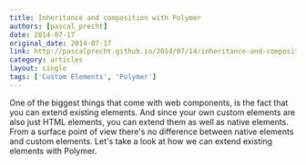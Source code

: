 ```yaml
---
title: Inheritance and composition with Polymer
authors: [pascal_precht]
date: 2014-07-17
original_date: 2014-07-17
link: http://pascalprecht.github.io/2014/07/14/inheritance-and-composition-with-polymer/
category: articles
layout: single
tags: ['Custom Elements', 'Polymer']
---
```


One of the biggest things that come with web components, is the fact that you
can extend existing elements. And since your own custom elements are also just
HTML elements, you can extend them as well as native elements.
From a surface point of view there's no difference between native elements and custom elements.
Let's take a look at how we can extend existing elements with Polymer.

<!-- Excerpt -->
